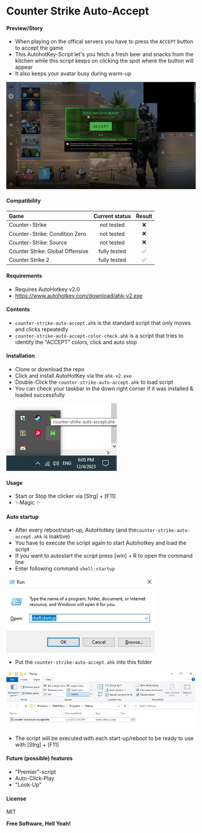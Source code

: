 # Counter Strike Auto-Accept

#### Preview/Story

- When playing on the offical servers you have to press the `ACCEPT` button to accept the game
- This AutohotKey-Script let's you fetch a fresh beer and snacks from the kitchen while this script keeps on clicking the spot where the button will appear
- It also keeps your avatar busy during warm-up

![alt text](https://github.com/klaus-moser/counter-strike-auto-accept/blob/master/images/readme/test-image-orig.png?raw=true)

#### Compatibility

| Game | Current status    | Result    |
| :---   | :---: | :---: |
| Counter-Strike | not tested   | ❌   |
| Counter-Strike: Condition Zero | not tested   | ❌   |
| Counter-Strike: Source | not tested   | ❌   |
| Counter Strike: Global Offensive | fully tested   | ✅   |
| Counter Strike 2   | fully tested   | ✅   |

#### Requirements
- Requires AutoHotkey v2.0
- https://www.autohotkey.com/download/ahk-v2.exe

#### Contents
- `counter-strike-auto-accept.ahk` is the standard script that only moves and clicks repeatedly
- `counter-strike-auto-accept-color-check.ahk` is a script that tries to identify the "ACCEPT" colors, click and auto stop

#### Installation
- Clone or download the repo
- Click and install AutoHotKey via the `ahk-v2.exe`
- Double-Click the `counter-strike-auto-accept.ahk` to load script
- You can check your taskbar in the down right corner if it was installed & loaded successfully

![alt text](https://github.com/klaus-moser/counter-strike-auto-accept/blob/master/images/readme/check-taskbar.jpg?raw=true)

#### Usage
- Start or Stop the clicker via [Strg] + [F11]
- ✨Magic ✨

#### Auto startup
- After every reboot/start-up, AutoHotkey (and the`counter-strike-auto-accept.ahk` is inaktive)
- You have to execute the script again to start Autohotkey and load the script
- If you want to autostart the script press [win] + R to open the command line
- Enter following command `shell:startup`

![alt text](https://github.com/klaus-moser/counter-strike-auto-accept/blob/master/images/readme/open-auto-start-with-command.jpg?raw=true)

- Put the `counter-strike-auto-accept.ahk` into this folder
  
![alt text](https://github.com/klaus-moser/counter-strike-auto-accept/blob/master/images/readme/auto-startup-folder.jpg?raw=true)

- The script will be executed with each start-up/reboot to be ready to use with [Strg] + [F11]

#### Future (possible) features
- "Premier"-script
- Auto-Click-Play
- "Look-Up"

#### License

MIT

**Free Software, Hell Yeah!**
